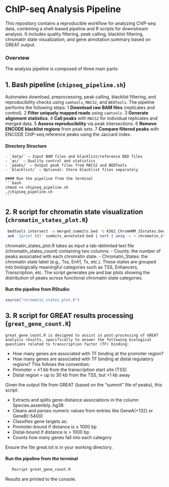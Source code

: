 # ChIP-seq Analysis Pipeline
This repository contains a reproducible workflow for analyzing ChIP-seq data, combining a shell-based pipeline and R scripts for downstream analysis. It includes quality filtering, peak calling, blacklist filtering, chromatin state visualization, and gene annotation summary based on GREAT output.

### Overview
The analysis pipeline is composed of three main parts:
## 1. **Bash pipeline (`chipseq_pipeline.sh`)**  
   Automates download, preprocessing, peak calling, blacklist filtering, and reproducibility checks using `samtools`, `MACS2`, and `BEDTools`.
  The pipeline performs the following steps:
  1 **Download raw BAM files** (replicates and control).
  2 **Filter uniquely mapped reads** using `samtools`.
  3 **Generate alignment statistics**.
  4 **Call peaks** with `MACS2` for individual replicates and merged data.
  5 **Assess reproducibility** via peak intersections.
  6 **Remove ENCODE blacklist regions** from peak sets.
  7 **Compare filtered peaks** with ENCODE ChIP-seq reference peaks using the Jaccard index.

   #### Directory Structure
    - `data/` – Input BAM files and blacklist/reference BED files
    - `qc/` – Quality control and statistics
    - `peaks/` – Output peak files from MACS2 and BEDTools
    - `blacklist/` – Optional: Store blacklist files separately
    
    #### Run the pipeline from the terminal
    ```bash
    chmod +x chipseq_pipeline.sh
    ./chipseq_pipeline.sh
    ```

## 2. **R script for chromatin state visualization (`chromatin_states_plot.R`)**
   ```bash
    bedtools intersect -a merged_summits.bed -b K562_ChromHMM_15states.bed -wa -wb > summits_annotated.bed 
    awk '{print $9}' summits_annotated.bed | sort | uniq -c > chromatin_states_count
   ```
   chromatin_states_plot.R takes as input a tab-delimited text file (chromatin_states_count) containing two columns:
    - Counts: the number of peaks associated with each chromatin state.
    - Chromatin_States: the chromatin state label (e.g., Tss, Enh1, Tx, etc.).
   These states are grouped into biologically meaningful categories such as TSS, Enhancers, Transcription, etc.
   The script generates pie and bar plots showing the distribution of peaks across functional chromatin state categories.
   #### Run the pipeline from RStudio:
   ```r
   source("chromatin_states_plot.R")
   ```
## 3. **R script for GREAT results processing (`great_gene_count.R`)**  
    great_gene_count.R is designed to assist in post-processing of GREAT analysis results, specifically to answer the following biological       questions related to transcription factor (TF) binding:

  - How many genes are associated with TF binding at the promoter region?
  - How many genes are associated with TF binding at distal regulatory regions?
This follows the convention:
  - Promoter = ±1 kb from the transcription start site (TSS)
  - Distal region = up to 30 kb from the TSS, but >1 kb away
  
  Given the output file from GREAT (based on the “summit” file of peaks), this script:
  - Extracts and splits gene-distance associations in the column Species.assembly..hg38
  - Cleans and parses numeric values from entries like GeneA(+132) or GeneB(-5400)
  - Classifies gene targets as:
  - Promoter-bound if distance is ≤ 1000 bp
  - Distal-bound if distance is > 1000 bp
  - Counts how many genes fall into each category
  
  Ensure the file great.txt is in your working directory.
  #### Run the pipeline from the terminal
  ```bash
     Rscript great_gene_count.R
  ```
  Results are printed to the console. 
